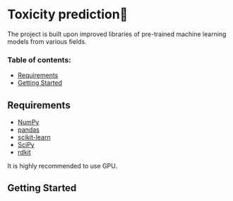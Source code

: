 ﻿# Toxicity prediction🧪

The project is built upon improved libraries of pre-trained machine learning models from various fields.

### Table of contents:

- [Requirements](#requirements)
- [Getting Started](#getting-started)

## Requirements
- [NumPy](https://numpy.org/)
- [pandas](http://pandas.pydata.org/)
- [scikit-learn](https://scikit-learn.org/stable/)
- [SciPy](https://www.scipy.org/)
- [rdkit](https://www.rdkit.org/)

It is highly recommended to use GPU.
## Getting Started
